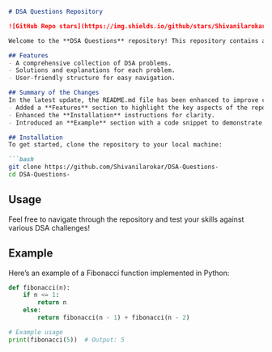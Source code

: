```markdown
# DSA Questions Repository

![GitHub Repo stars](https://img.shields.io/github/stars/Shivanilarokar/DSA-Questions-) ![GitHub forks](https://img.shields.io/github/forks/Shivanilarokar/DSA-Questions-) ![GitHub issues](https://img.shields.io/github/issues/Shivanilarokar/DSA-Questions-)

Welcome to the **DSA Questions** repository! This repository contains a collection of Data Structures and Algorithms (DSA) problems designed to help you enhance your coding skills.

## Features
- A comprehensive collection of DSA problems.
- Solutions and explanations for each problem.
- User-friendly structure for easy navigation.

## Summary of the Changes
In the latest update, the README.md file has been enhanced to improve clarity and provide more detailed information for users:
- Added a **Features** section to highlight the key aspects of the repository.
- Enhanced the **Installation** instructions for clarity.
- Introduced an **Example** section with a code snippet to demonstrate a DSA problem.

## Installation
To get started, clone the repository to your local machine:

```bash
git clone https://github.com/Shivanilarokar/DSA-Questions-
cd DSA-Questions-
```

## Usage
Feel free to navigate through the repository and test your skills against various DSA challenges!

## Example
Here’s an example of a Fibonacci function implemented in Python:

```python
def fibonacci(n):
    if n <= 1:
        return n
    else:
        return fibonacci(n - 1) + fibonacci(n - 2)

# Example usage
print(fibonacci(5))  # Output: 5
```
```